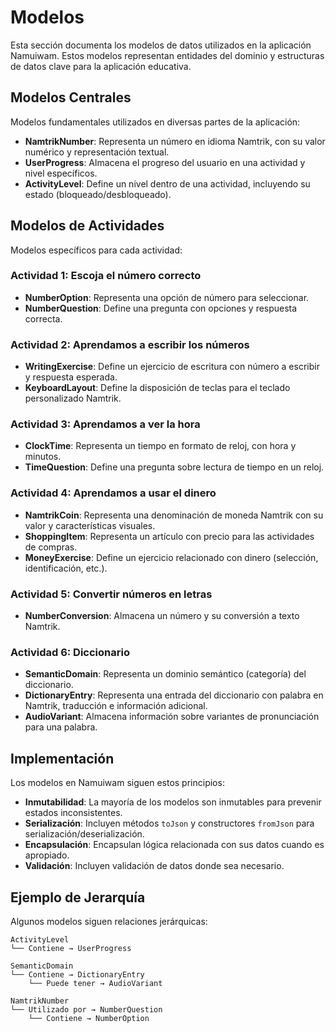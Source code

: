 # Modelos

Esta sección documenta los modelos de datos utilizados en la aplicación Namuiwam. Estos modelos representan entidades del dominio y estructuras de datos clave para la aplicación educativa.

## Modelos Centrales

Modelos fundamentales utilizados en diversas partes de la aplicación:

- **NamtrikNumber**: Representa un número en idioma Namtrik, con su valor numérico y representación textual.
- **UserProgress**: Almacena el progreso del usuario en una actividad y nivel específicos.
- **ActivityLevel**: Define un nivel dentro de una actividad, incluyendo su estado (bloqueado/desbloqueado).

## Modelos de Actividades

Modelos específicos para cada actividad:

### Actividad 1: Escoja el número correcto
- **NumberOption**: Representa una opción de número para seleccionar.
- **NumberQuestion**: Define una pregunta con opciones y respuesta correcta.

### Actividad 2: Aprendamos a escribir los números
- **WritingExercise**: Define un ejercicio de escritura con número a escribir y respuesta esperada.
- **KeyboardLayout**: Define la disposición de teclas para el teclado personalizado Namtrik.

### Actividad 3: Aprendamos a ver la hora
- **ClockTime**: Representa un tiempo en formato de reloj, con hora y minutos.
- **TimeQuestion**: Define una pregunta sobre lectura de tiempo en un reloj.

### Actividad 4: Aprendamos a usar el dinero
- **NamtrikCoin**: Representa una denominación de moneda Namtrik con su valor y características visuales.
- **ShoppingItem**: Representa un artículo con precio para las actividades de compras.
- **MoneyExercise**: Define un ejercicio relacionado con dinero (selección, identificación, etc.).

### Actividad 5: Convertir números en letras
- **NumberConversion**: Almacena un número y su conversión a texto Namtrik.

### Actividad 6: Diccionario
- **SemanticDomain**: Representa un dominio semántico (categoría) del diccionario.
- **DictionaryEntry**: Representa una entrada del diccionario con palabra en Namtrik, traducción e información adicional.
- **AudioVariant**: Almacena información sobre variantes de pronunciación para una palabra.

## Implementación

Los modelos en Namuiwam siguen estos principios:

- **Inmutabilidad**: La mayoría de los modelos son inmutables para prevenir estados inconsistentes.
- **Serialización**: Incluyen métodos `toJson` y constructores `fromJson` para serialización/deserialización.
- **Encapsulación**: Encapsulan lógica relacionada con sus datos cuando es apropiado.
- **Validación**: Incluyen validación de datos donde sea necesario.

## Ejemplo de Jerarquía

Algunos modelos siguen relaciones jerárquicas:

```
ActivityLevel
└── Contiene → UserProgress

SemanticDomain
└── Contiene → DictionaryEntry
    └── Puede tener → AudioVariant

NamtrikNumber
└── Utilizado por → NumberQuestion
    └── Contiene → NumberOption
``` 